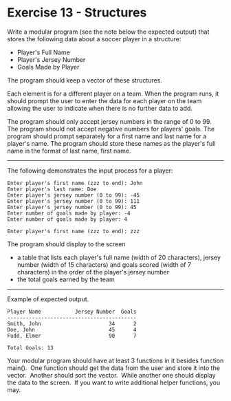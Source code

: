 # Exercise 13 - Structures

Write a modular program (see the note below the expected output) that stores the following data about a soccer player in a structure:

* Player's Full Name
* Player's Jersey Number
* Goals Made by Player

The program should keep a vector of these structures.

Each element is for a different player on a team. When the program runs, it should prompt the user to enter the data for each player on the team allowing the user to indicate when there is no further data to add.

The program should only accept jersey numbers in the range of 0 to 99. The program should not accept negative numbers for players' goals. The program should prompt separately for a first name and last name for a player's name. The program should store these names as the player's full name in the format of last name, first name.

----------
The following demonstrates the input process for a player:

    Enter player's first name (zzz to end): John
    Enter player's last name: Doe
    Enter player's jersey number (0 to 99): -45
    Enter player's jersey number (0 to 99): 111
    Enter player's jersey number (0 to 99): 45
    Enter number of goals made by player: -4
    Enter number of goals made by player: 4

    Enter player's first name (zzz to end): zzz

The program should display to the screen

* a table that lists each player's full name (width of 20 characters), jersey number (width of 15 characters) and goals scored (width of 7 characters) in the order of the player's jersey number
* the total goals earned by the team

----------
Example of expected output.

    Player Name           Jersey Number  Goals
    ------------------------------------------
    Smith, John                      34      2
    Doe, John                        45      4
    Fudd, Elmer                      90      7

    Total Goals: 13

Your modular program should have at least 3 functions in it besides function main().  One function should get the data from the user and store it into the vector.  Another should sort the vector.  While another one should display the data to the screen.  If you want to write additional helper functions, you may.